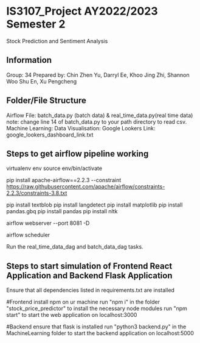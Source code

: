 # IS3107_Project AY2022/2023 Semester 2

Stock Prediction and Sentiment Analysis

## Information

Group: 34
Prepared by: Chin Zhen Yu, Darryl Ee, Khoo Jing Zhi, Shannon Woo Shu En, Xu Pengcheng

## Folder/File Structure

Airflow File: batch_data.py (batch data) & real_time_data.py(real time data) note: change line 14 of batch_data.py to your path directory to read csv.
Machine Learning:
Data Visualisation:
Google Lookers Link: google_lookers_dashboard_link.txt

## Steps to get airflow pipeline working

virtualenv env
source env/bin/activate

pip install apache-airflow==2.2.3 --constraint https://raw.githubusercontent.com/apache/airflow/constraints-2.2.3/constraints-3.8.txt

pip install textblob
pip install langdetect
pip install matplotlib
pip install pandas.gbq
pip install pandas
pip install nltk

airflow webserver --port 8081 -D

airflow scheduler

Run the real_time_data_dag and batch_data_dag tasks.


## Steps to start simulation of Frontend React Application and Backend Flask Application
Ensure that all dependencies listed in requirements.txt are installed 

#Frontend
install npm on ur machine
run "npm i" in the folder "stock_price_predictor" to install the necessary node modules
run "npm start" to start the web application on localhost:3000

#Backend
ensure that flask is installed
run "python3 backend.py" in the MachineLearning folder to start the backend application on localhost:5000
